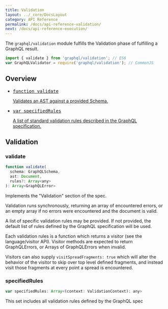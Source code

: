 ```yaml
---
title: Validation
layout: ../_core/DocsLayout
category: API Reference
permalink: /docs/api-reference-validation/
next: /docs/api-reference-execution/
---
```


The `graphql/validation` module fulfills the Validation phase of fulfilling a
GraphQL result.

```js
import { validate } from 'graphql/validation'; // ES6
var GraphQLValidator = require('graphql/validation'); // CommonJS
```

## Overview

<ul class="apiIndex">
  <li>
    <a href="#validate">
      <pre>function validate</pre>
      Validates an AST against a provided Schema.
    </a>
  </li>
  <li>
    <a href="#specifiedrules">
      <pre>var specifiedRules</pre>
      A list of standard validation rules described in the GraphQL specification.
    </a>
  </li>
</ul>

## Validation

### validate

```js
function validate(
  schema: GraphQLSchema,
  ast: Document,
  rules?: Array<any>
): Array<GraphQLError>
```

Implements the "Validation" section of the spec.

Validation runs synchronously, returning an array of encountered errors, or
an empty array if no errors were encountered and the document is valid.

A list of specific validation rules may be provided. If not provided, the
default list of rules defined by the GraphQL specification will be used.

Each validation rules is a function which returns a visitor
(see the language/visitor API). Visitor methods are expected to return
GraphQLErrors, or Arrays of GraphQLErrors when invalid.

Visitors can also supply `visitSpreadFragments: true` which will alter the
behavior of the visitor to skip over top level defined fragments, and instead
visit those fragments at every point a spread is encountered.

### specifiedRules

```js
var specifiedRules: Array<(context: ValidationContext): any>
```

This set includes all validation rules defined by the GraphQL spec
